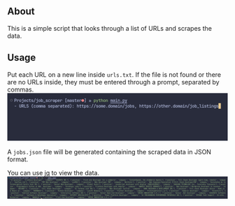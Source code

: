 ## About

This is a simple script that looks through a list of URLs and scrapes the data.

## Usage

Put each URL on a new line inside `urls.txt`. If the file is not found or there are no URLs inside, they must be entered through a prompt, separated by commas.
![](example.png)

A `jobs.json` file will be generated containing the scraped data in JSON format.

You can use [jq](https://github.com/jqlang/jq) to view the data.
![](example2.png)
